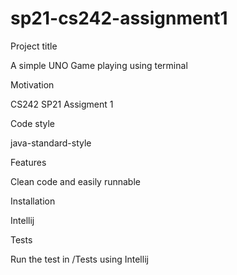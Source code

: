 # sp21-cs242-assignment1
Project title

A simple UNO Game playing using terminal

Motivation

CS242 SP21 Assigment 1

Code style

java-standard-style

Features

Clean code and easily runnable

Installation

Intellij

Tests

Run the test in /Tests using Intellij


